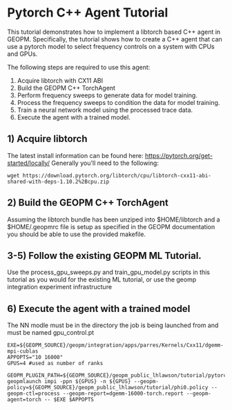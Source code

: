 # Pytorch C++ Agent Tutorial

This tutorial demonstrates how to implement a libtorch based C++ agent in GEOPM.
Specifically, the tutorial shows how to create a C++ agent that can use a pytorch model
to select frequency controls on a system with CPUs and GPUs.

The following steps are required to use this agent:
1. Acquire libtorch with CX11 ABI
2. Build the GEOPM C++ TorchAgent
3. Perform frequency sweeps to generate data for model training.
4. Process the frequency sweeps to condition the data for model training.
5. Train a neural network model using the processed trace data.
6. Execute the agent with a trained model.

## 1) Acquire libtorch
The latest install information can be found here: https://pytorch.org/get-started/locally/
Generally you'll need to the following:
```
wget https://download.pytorch.org/libtorch/cpu/libtorch-cxx11-abi-shared-with-deps-1.10.2%2Bcpu.zip
```

## 2) Build the GEOPM C++ TorchAgent
Assuming the libtorch bundle has been unziped into $HOME/libtorch and a $HOME/.geopmrc file is setup
as specified in the GEOPM documentation you should be able to use the provided makefile.

## 3-5) Follow the existing GEOPM ML Tutorial.
Use the process_gpu_sweeps.py and train_gpu_model.py scripts in this tutorial as you would for
the existing ML tutorial, or use the geomp integration experiment infrastructure

## 6) Execute the agent with a trained model
The NN modle must be in the directory the job is being launched from and must be named gpu_control.pt

```
EXE=${GEOPM_SOURCE}/geopm/integration/apps/parres/Kernels/Cxx11/dgemm-mpi-cublas
APPOPTS="10 16000"
GPUS=4 #used as number of ranks

GEOPM_PLUGIN_PATH=${GEOPM_SOURCE}/geopm_public_lhlawson/tutorial/pytorch_agent geopmlaunch impi -ppn ${GPUS} -n ${GPUS} --geopm-policy=${GEOPM_SOURCE}/geopm_public_lhlawson/tutorial/phi0.policy --geopm-ctl=process --geopm-report=dgemm-16000-torch.report --geopm-agent=torch -- $EXE $APPOPTS
```

